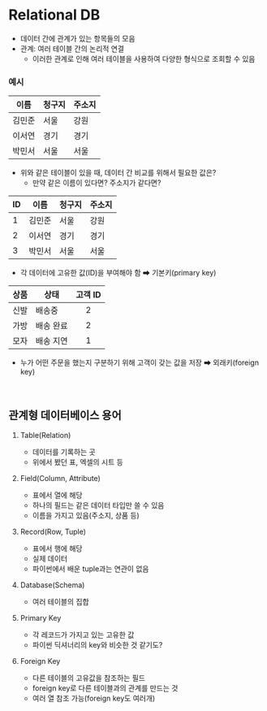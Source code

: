 # Relational DB
- 데이터 간에 관계가 있는 항목들의 모음
- 관계: 여러 테이블 간의 논리적 연결
    - 이러한 관계로 인해 여러 테이블을 사용하여 다양한 형식으로 조회할 수 있음

### 예시
|이름|청구지|주소지|
|----|----|----|
|김민준|서울|강원|
|이서연|경기|경기|
|박민서|서울|서울|

- 위와 같은 테이블이 있을 때, 데이터 간 비교를 위해서 필요한 값은?
    - 만약 같은 이름이 있다면? 주소지가 같다면?

ID|이름|청구지|주소지|
|---|----|----|----|
|1|김민준|서울|강원|
|2|이서연|경기|경기|
|3|박민서|서울|서울|

- 각 데이터에 고유한 값(ID)을 부여해야 함 ➡ 기본키(primary key)

|상품|상태|고객 ID|
|----|----|:----:|
|신발|배송중|2|
|가방|배송 완료|2|
|모자|배송 지연|1|

- 누가 어떤 주문을 했는지 구분하기 위해 고객이 갖는 값을 저장 ➡ 외래키(foreign key)

<br>

## 관계형 데이터베이스 용어
1. Table(Relation)
    - 데이터를 기록하는 곳
    - 위에서 봤던 표, 엑셀의 시트 등

2. Field(Column, Attribute)
    - 표에서 열에 해당
    - 하나의 필드는 같은 데이터 타입만 쓸 수 있음
    - 이름을 가지고 있음(주소지, 상품 등)

3. Record(Row, Tuple)
    - 표에서 행에 해당
    - 실제 데이터
    - 파이썬에서 배운 tuple과는 연관이 없음

4. Database(Schema)
    - 여러 테이블의 집합

5. Primary Key
    - 각 레코드가 가지고 있는 고유한 값
    - 파이썬 딕셔너리의 key와 비슷한 것 같기도?

6. Foreign Key
    - 다른 테이블의 고유값을 참조하는 필드
    - foreign key로 다른 테이블과의 관계를 만드는 것
    - 여러 열 참조 가능(foreign key도 여러개)